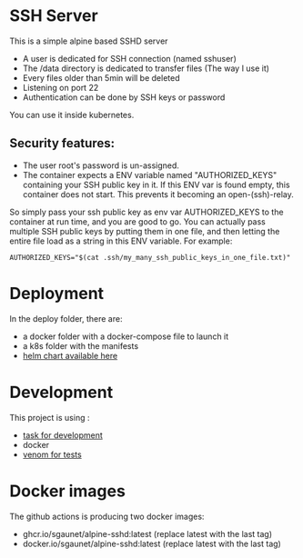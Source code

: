 # SSH Server

This is a simple alpine based SSHD server

  * A user is dedicated for SSH connection (named sshuser)
  * The /data directory is dedicated to transfer files (The way I use it)
  * Every files older than 5min will be deleted
  * Listening on port 22
  * Authentication can be done by SSH keys or password
  
You can use it inside kubernetes.

## Security features:

* The user root's password is un-assigned. 
* The container expects a ENV variable named "AUTHORIZED_KEYS" containing your SSH public key in it. If this ENV var is found empty, this container does not start. This prevents it becoming an open-(ssh)-relay. 

So simply pass your ssh public key as env var AUTHORIZED_KEYS to the container at run time, and you are good to go. You can actually pass multiple SSH public keys by putting them in one file, and then letting the entire file load as a string in this ENV variable. For example:

```
AUTHORIZED_KEYS="$(cat .ssh/my_many_ssh_public_keys_in_one_file.txt)"
```

# Deployment

In the deploy folder, there are:

* a docker folder with a docker-compose file to launch it
* a k8s folder with the manifests
* [helm chart available here](https://github.com/sgaunet/helm-alpine-sshd)

# Development

This project is using :

* [task for development](https://taskfile.dev/#/)
* docker
* [venom for tests](https://github.com/ovh/venom)

# Docker images

The github actions is producing two docker images:

* ghcr.io/sgaunet/alpine-sshd:latest (replace latest with the last tag)
* docker.io/sgaunet/alpine-sshd:latest (replace latest with the last tag)

